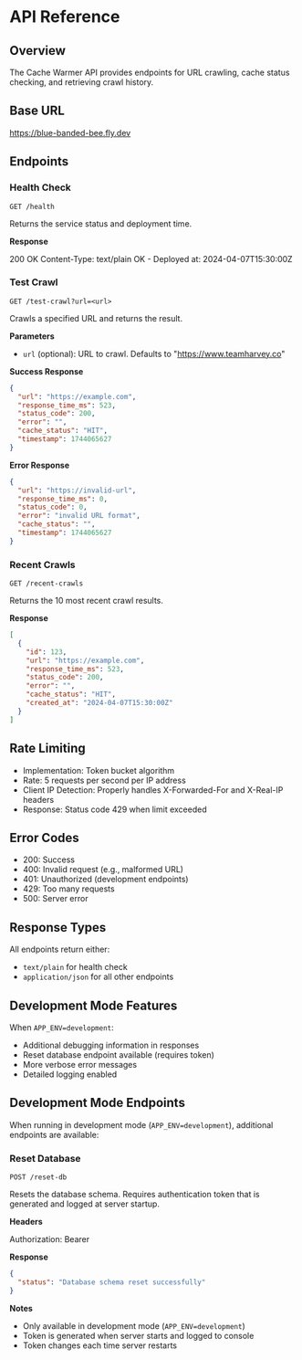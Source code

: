 # API Reference

## Overview

The Cache Warmer API provides endpoints for URL crawling, cache status checking, and retrieving crawl history.

## Base URL

https://blue-banded-bee.fly.dev

## Endpoints

### Health Check

```http
GET /health
```

Returns the service status and deployment time.

**Response**

200 OK
Content-Type: text/plain
OK - Deployed at: 2024-04-07T15:30:00Z

### Test Crawl

```http
GET /test-crawl?url=<url>
```

Crawls a specified URL and returns the result.

**Parameters**

- `url` (optional): URL to crawl. Defaults to "https://www.teamharvey.co"

**Success Response**

```json
{
  "url": "https://example.com",
  "response_time_ms": 523,
  "status_code": 200,
  "error": "",
  "cache_status": "HIT",
  "timestamp": 1744065627
}
```

**Error Response**

```json
{
  "url": "https://invalid-url",
  "response_time_ms": 0,
  "status_code": 0,
  "error": "invalid URL format",
  "cache_status": "",
  "timestamp": 1744065627
}
```

### Recent Crawls

```http
GET /recent-crawls
```

Returns the 10 most recent crawl results.

**Response**

```json
[
  {
    "id": 123,
    "url": "https://example.com",
    "response_time_ms": 523,
    "status_code": 200,
    "error": "",
    "cache_status": "HIT",
    "created_at": "2024-04-07T15:30:00Z"
  }
]
```

## Rate Limiting

- Implementation: Token bucket algorithm
- Rate: 5 requests per second per IP address
- Client IP Detection: Properly handles X-Forwarded-For and X-Real-IP headers
- Response: Status code 429 when limit exceeded

## Error Codes

- 200: Success
- 400: Invalid request (e.g., malformed URL)
- 401: Unauthorized (development endpoints)
- 429: Too many requests
- 500: Server error

## Response Types

All endpoints return either:

- `text/plain` for health check
- `application/json` for all other endpoints

## Development Mode Features

When `APP_ENV=development`:

- Additional debugging information in responses
- Reset database endpoint available (requires token)
- More verbose error messages
- Detailed logging enabled

## Development Mode Endpoints

When running in development mode (`APP_ENV=development`), additional endpoints are available:

### Reset Database

```http
POST /reset-db
```

Resets the database schema. Requires authentication token that is generated and logged at server startup.

**Headers**

Authorization: Bearer <token from server startup logs>

**Response**

```json
{
  "status": "Database schema reset successfully"
}
```

**Notes**

- Only available in development mode (`APP_ENV=development`)
- Token is generated when server starts and logged to console
- Token changes each time server restarts
